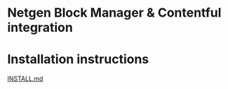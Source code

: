 Netgen Block Manager & Contentful integration
=============================================

# Installation instructions

[INSTALL.md](INSTALL.md)

